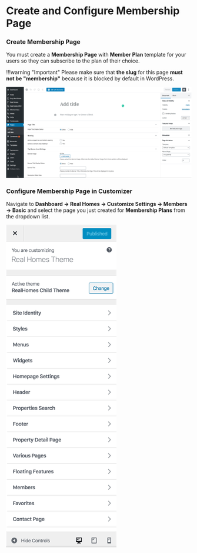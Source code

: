 # Create and Configure Membership Page

### **Create Membership Page**

You must create a **Membership Page** with **Member Plan** template for your users so they can subscribe to the plan of their choice.

!!!warning "Important"
    Please make sure that **the slug** for this page **must not be "membership"** because it is blocked by default in WordPress.

![RealHomes Create Membership](images/membership/create_membership_page.gif)

### **Configure Membership Page in Customizer**

Navigate to **Dashboard → Real Homes → Customize Settings → Members → Basic** and select the page you just created for **Membership Plans** from the dropdown list.

![RealHomes Assign Membership Page](images/membership/assign_membership_page_customizer.gif)